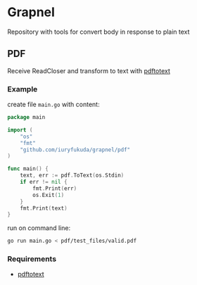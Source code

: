 # Grapnel

Repository with tools for convert body in response to plain text

## PDF

Receive ReadCloser and transform to text with [pdftotext](https://www.xpdfreader.com/pdftotext-man.html)

### Example

create file `main.go` with content:
```go
package main

import (
	"os"
	"fmt"
	"github.com/iuryfukuda/grapnel/pdf"
)

func main() {
	text, err := pdf.ToText(os.Stdin)
	if err != nil {
		fmt.Print(err)
		os.Exit(1)
	}
	fmt.Print(text)
}
```
run on command line:
```sh
go run main.go < pdf/test_files/valid.pdf
```
### Requirements

- [pdftotext](https://www.xpdfreader.com/download.html)
